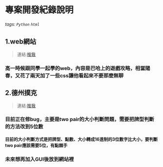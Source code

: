 # 專案開發紀錄說明

###### tags: `Python` `html`

## 1.web網站
>連結:[按我](/worldflipper.html)

### 高一時候跟同學一起學的web，內容是巴哈上的遊戲攻略，相當陽春，又花了兩天加了一些css讓他看起來不要那麼無聊

## 2.德州撲克
>連結:[按我](/game.ipynb)

### 目前正在修bug，主要是two pair的大小判斷問題，需要把牌型判斷的方法改到5位數
#### 目前的大小判斷方式是把牌型、點數、大小轉成16進制的3位數字比大小，要判斷two pair應該需要5位，有點棘手
### 未來想再加入GUI後放到網站裡
